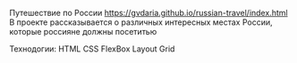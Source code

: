 Путешествие по России
https://gvdaria.github.io/russian-travel/index.html
В проекте рассказывается о различных интересных местах России, которые россияне должны посетитью

Технодогии:
HTML
CSS
FlexBox
Layout Grid
